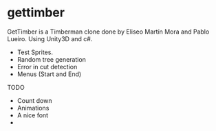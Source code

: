 # gettimber
GetTimber is a Timberman clone done by Eliseo Martín Mora and Pablo Lueiro.
Using Unity3D and c#.

* Test Sprites.
* Random tree generation
* Error in cut detection
* Menus (Start and End)

TODO
* Count down
* Animations
* A nice font
* 
